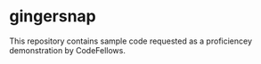 # gingersnap

This repository contains sample code requested as a proficiencey demonstration by CodeFellows.
